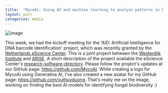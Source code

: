 ```yaml
---
title:  "MycoAI: Using AI and machine learning to analyze patterns in biodiversity genomics in Fungi"
layout: post
categories: media
---
```

![image](https://github.com/vuthuyduong/vuthuyduong.github.io/assets/24915122/0a599921-f650-4334-8ce9-bc27a63aa4d8)


This week, we had the kickoff meeting for the 'AID: Artificial Intelligence for DNA barcode identification' project, which was recently granted by 
the [Netherlands eScience Center](https://www.esciencecenter.nl/). This is a joint project between the [Westerdijk Institute](https://wi.knaw.nl/) 
and [ARISE](https://www.arise-biodiversity.nl/). A short description of the project available 
the eScience Center's [research-software-directory](https://research-software-directory.org/projects/aid?fbclid=IwAR3rXExmEbWzL8B9DMOIWDWNJ6Vg7ElV6HLFVR56wPP6OJe5bVinqLqQ60E).
Please follow the project's updates at our GitHub page: https://github.com/MycoAI.
While creating a logo for MycoAI using Generative AI, I've also created a new avatar for my GitHub page: https://github.com/vuthuyduong. 
That's really me on the image, working on finding the best AI models for identifying fungal biodiversity :)
